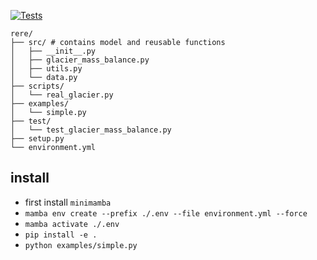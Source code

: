 [![Tests](https://github.com/vboussange/rere/actions/workflows/runtest.yml/badge.svg)](https://github.com/vboussange/rere/actions/workflows/runtest.yml)

```
rere/
├── src/ # contains model and reusable functions
│   ├── __init__.py
│   ├── glacier_mass_balance.py
│   ├── utils.py
│   └── data.py
├── scripts/
│   └── real_glacier.py
├── examples/
│   └── simple.py
├── test/
│   └── test_glacier_mass_balance.py
├── setup.py
└── environment.yml
```

## install
- first install `minimamba`
- `mamba env create --prefix ./.env --file environment.yml --force`
- `mamba activate ./.env`
- `pip install -e .`
- `python examples/simple.py`